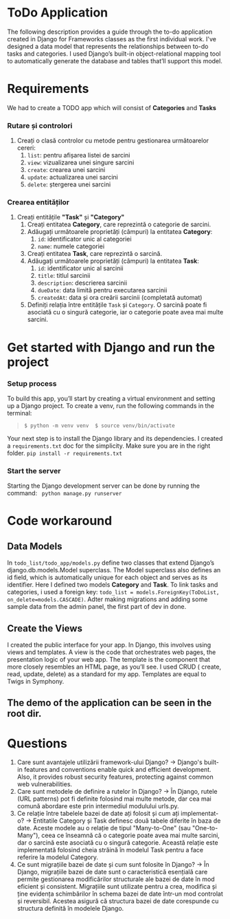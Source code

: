 
# ToDo Application
The following description provides a guide through the to-do application created in Django for Frameworks classes as the first individual work.
I've designed a data model that represents the relationships between to-do tasks and categories. I used Django’s built-in object-relational mapping tool to automatically generate the database and tables that’ll support this model.

# Requirements
We had to create a TODO app which will consist of **Categories** and **Tasks**

### Rutare și controlori

1. Creați o clasă controlor cu metode pentru gestionarea următoarelor cereri:
    1. `list`: pentru afișarea listei de sarcini
    2. `view`: vizualizarea unei singure sarcini
    3. `create`: crearea unei sarcini
    4. `update`: actualizarea unei sarcini
    5. `delete`: ștergerea unei sarcini

### Crearea entităților

1. Creați entitățile **"Task"** și **"Category"**
    1. Creați entitatea **Category**, care reprezintă o categorie de sarcini.
    2. Adăugați următoarele proprietăți (câmpuri) la entitatea **Category**:
        1. `id`: identificator unic al categoriei
        2. `name`: numele categoriei
    3. Creați entitatea **Task**, care reprezintă o sarcină.
    4. Adăugați următoarele proprietăți (câmpuri) la entitatea **Task**:
        1. `id`: identificator unic al sarcinii
        2. `title`: titlul sarcinii
        3. `description`: descrierea sarcinii
        4. `dueDate`: data limită pentru executarea sarcinii
        5. `createdAt`: data și ora creării sarcinii (completată automat)
    5. Definiți relația între entitățile `Task` și `Category`. O sarcină poate fi asociată cu o singură categorie, iar o categorie poate avea mai multe sarcini.
  


# Get started with Django and run the project
### Setup process
To build this app, you’ll start by creating a virtual environment and setting up a Django project. To create a venv, run the following commands in the terminal:
> `$ python -m venv venv 
> $ source venv/bin/activate`

Your next step is to install the Django library and its dependencies. I created a `requirements.txt` doc for the simplicity. Make sure you are in the right folder. 
`pip install -r requirements.txt`

### Start the server
 Starting the Django development server can be done by running the command: ` python manage.py runserver`


# Code workaround
## Data Models
In `todo_list/todo_app/models.py` define two classes that extend Django’s django.db.models.Model superclass. The Model superclass also defines an id field, which is automatically unique for each object and serves as its identifier. Here I defined two models **Category** and **Task**. To link tasks and categories, i used a foreign key: `todo_list = models.ForeignKey(ToDoList, on_delete=models.CASCADE)`. Adter making migrations and adding some sample data from the admin panel, the first part of dev in done. 

## Create the Views
I created the public interface for your app. In Django, this involves using views and templates. A view is the code that orchestrates web pages, the presentation logic of your web app. The template is the component that more closely resembles an HTML page, as you’ll see. I used CRUD ( create, read, update, delete) as a standard for my app. Templates are equal to Twigs in Symphony. 

## The demo of the application can be seen in the root dir. 


# Questions
1. Care sunt avantajele utilizării framework-ului Django?
   -> Django's built-in features and conventions enable quick and efficient development. Also, it provides robust security features, protecting against common web vulnerabilities.
2. Care sunt metodele de definire a rutelor în Django?
   -> În Django, rutele (URL patterns) pot fi definite folosind mai multe metode, dar cea mai comună abordare este prin intermediul modulului urls.py.
3. Ce relație între tabelele bazei de date ați folosit și cum ați implementat-o?
   -> Entitatile Category și Task definesc două tabele diferite în baza de date. Aceste modele au o relație de tipul "Many-to-One" (sau "One-to-Many"), ceea ce înseamnă că o categorie poate avea mai multe sarcini, dar o sarcină este asociată cu o singură categorie. Această relație este implementată folosind cheia străină în modelul Task pentru a face referire la modelul Category.
4. Ce sunt migrațiile bazei de date și cum sunt folosite în Django?
   -> În Django, migrațiile bazei de date sunt o caracteristică esențială care permite gestionarea modificărilor structurale ale bazei de date în mod eficient și consistent. Migrațiile sunt utilizate pentru a crea, modifica și ține evidența schimbărilor în schema bazei de date într-un mod controlat și reversibil. Acestea asigură că structura bazei de date corespunde cu structura definită în modelele Django.




